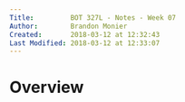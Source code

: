 ```yaml
---
Title:         BOT 327L - Notes - Week 07
Author:        Brandon Monier
Created:       2018-03-12 at 12:32:43
Last Modified: 2018-03-12 at 12:33:07
---
```


# Overview
